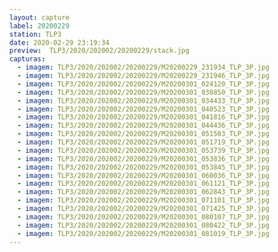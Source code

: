 ```yaml
---
layout: capture
label: 20200229
station: TLP3
date: 2020-02-29 23:19:34
preview:  TLP3/2020/202002/20200229/stack.jpg
capturas:
  - imagem: TLP3/2020/202002/20200229/M20200229_231934_TLP_3P.jpg
  - imagem: TLP3/2020/202002/20200229/M20200229_231946_TLP_3P.jpg
  - imagem: TLP3/2020/202002/20200229/M20200301_024120_TLP_3P.jpg
  - imagem: TLP3/2020/202002/20200229/M20200301_030850_TLP_3P.jpg
  - imagem: TLP3/2020/202002/20200229/M20200301_034433_TLP_3P.jpg
  - imagem: TLP3/2020/202002/20200229/M20200301_040523_TLP_3P.jpg
  - imagem: TLP3/2020/202002/20200229/M20200301_041816_TLP_3P.jpg
  - imagem: TLP3/2020/202002/20200229/M20200301_044436_TLP_3P.jpg
  - imagem: TLP3/2020/202002/20200229/M20200301_051503_TLP_3P.jpg
  - imagem: TLP3/2020/202002/20200229/M20200301_051719_TLP_3P.jpg
  - imagem: TLP3/2020/202002/20200229/M20200301_053739_TLP_3P.jpg
  - imagem: TLP3/2020/202002/20200229/M20200301_053836_TLP_3P.jpg
  - imagem: TLP3/2020/202002/20200229/M20200301_053845_TLP_3P.jpg
  - imagem: TLP3/2020/202002/20200229/M20200301_060036_TLP_3P.jpg
  - imagem: TLP3/2020/202002/20200229/M20200301_061121_TLP_3P.jpg
  - imagem: TLP3/2020/202002/20200229/M20200301_062843_TLP_3P.jpg
  - imagem: TLP3/2020/202002/20200229/M20200301_071101_TLP_3P.jpg
  - imagem: TLP3/2020/202002/20200229/M20200301_071425_TLP_3P.jpg
  - imagem: TLP3/2020/202002/20200229/M20200301_080107_TLP_3P.jpg
  - imagem: TLP3/2020/202002/20200229/M20200301_080422_TLP_3P.jpg
  - imagem: TLP3/2020/202002/20200229/M20200301_081019_TLP_3P.jpg
---
```

